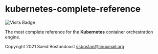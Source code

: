 # kubernetes-complete-reference

![Visits Badge](https://badges.pufler.dev/visits/ssbostan/kubernetes-complete-reference)

The most complete reference for the **Kubernetes** container orchestration engine.

Copyright 2021 Saeid Bostandoust <ssbostan@linuxmail.org>
